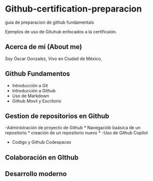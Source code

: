 # Github-certification-preparacion
guia de preparacion de github fundamentals

Ejemplos de uso de Gituhub enfocados a la certificaión.

## Acerca de mi (About me)

Soy Óscar Gonzalez, Vivo en Ciudad de México, 

## Github Fundamentos
 - Introducción a Git
 - Introducción a Github
 - Uso de Markdown
 - Github Movil y Escritorio
## Gestion de repositorios en Github
  -Administración de proyecto de Github
     * Navegaciób baásica de un repositorio
     * creación de un repositorio nuevo
     * 
  -Uso de Github Copilot
  - Codigo y Github Codespaces
## Colaboración en GIthub

## Desarrollo moderno

##
